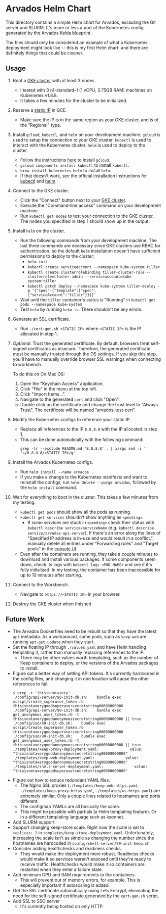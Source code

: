 # Arvados Helm Chart

This directory contains a simple Helm chart for Arvados, excluding the Git
server and SLURM. It's more or less a port of the Kubernetes config generated
by the Arvados Kelda blueprint.

The files should only be considered an example of what a Kubernetes deployment
might look like -- this is my first Helm chart, and there are definitely things
that could be cleaner.

## Usage

1. Boot a [GKE cluster](https://console.cloud.google.com/kubernetes/) with at least 3 nodes.
    - I tested with 3 n1-standard-1 (1 vCPU, 3.75GB RAM) machines on Kubernetes v1.8.8.
    - It takes a few minutes for the cluster to be initialized.

2. Reserve a [static IP](https://console.cloud.google.com/networking/addresses) in GCE.
    - Make sure the IP is in the same region as your GKE cluster, and is of the
      "Regional" type.

3. Install `gcloud`, `kubectl`, and `helm` on your development machine.
   `gcloud` is used to setup the connection to your GKE cluster. `kubectl` is
   used to interact with the Kubernetes cluster. `helm` is used to deploy to
   the cluster.
     - Follow the instructions [here](https://cloud.google.com/sdk/downloads) to install `gcloud`.
     - `gcloud components install kubectl` to install `kubectl`.
     - `brew install kubernetes-helm` to install `helm`.
     - If that doesn't work, see the official installation instructions for
       [kubectl](https://kubernetes.io/docs/tasks/tools/install-kubectl/#install-kubectl)
       and [helm](https://docs.helm.sh/using_helm/#installing-helm).

3. Connect to the GKE cluster.
    - Click the "Connect" button next to your [GKE cluster](https://console.cloud.google.com/kubernetes/).
    - Execute the "Command-line access" command on your development machine.
    - Run `kubectl get nodes` to test your connection to the GKE cluster. The
      nodes you specified in step 1 should show up in the output.

4. Install `helm` on the cluster.
    - Run the following commands from your development machine. The last three
      commands are necessary since GKE clusters use RBAC for authentication, so
      the default `helm` installation doesn't have sufficient permissions to
      deploy to the cluster:
        - `helm init`
        - `kubectl create serviceaccount --namespace kube-system tiller`
        - `kubectl create clusterrolebinding tiller-cluster-rule --clusterrole=cluster-admin --serviceaccount=kube-system:tiller`
        - `kubectl patch deploy --namespace kube-system tiller-deploy -p '{"spec":{"template":{"spec":{"serviceAccount":"tiller"}}}}'`
    - Wait until the `tiller` container's status is "Running" in `kubectl get pods --namespace kube-system`
    - Test `helm` by running `helm ls`. There shouldn't be any errors.

5. Generate an SSL certificate.
    - Run `./cert-gen.sh <STATIC IP>` where `<STATIC IP>` is the IP allocated in step 1.

6. *Optional*: Trust the generated certificate. By default, browsers treat
   self-signed certificates as insecure. Therefore, the generated certificate
   must be manually trusted through the OS settings.  If you skip this step,
   you'll have to manually override browser SSL warnings when connecting to
   workbench.

   To do this on On Mac OS:
   1. Open the "Keychain Access" application.
   2. Click "File" in the menu at the top left.
   3. Click "Import Items...".
   4. Navigate to the generated `cert` and click "Open".
   5. Double click on the certificate and change the trust level to "Always
      Trust". The certificate will be named "arvados-test-cert".

7. Modify the Kubernetes configs to reference your static IP.
    - Replace all references to the IP `8.8.8.8` with the IP allocated in step 1.
    - This can be done automatically with the following command:
        ```
        grep -lr --exclude README.md '8.8.8.8' . | xargs sed -i '' 's/8.8.8.8/<STATIC IP>/g'
        ```
8. Install the Arvados Kubernetes configs.
    - Run `helm install --name arvados .`
    - If you make a change to the Kubernetes manifests and want to reinstall
      the configs, run `helm delete --purge arvados`, followed by the `helm
      install` command.

9. Wait for everything to boot in the cluster. This takes a few minutes from my
   testing.
    - `kubectl get pods` should show all the pods as running.
    - `kubectl get services` shouldn't show anything as `<pending>`.
        - If some services are stuck in `<pending>` check their status with
          `kubectl describe service/serviceName` (e.g. `kubectl describe
          service/arvados-api-server`). If there's an error along the lines of
          "Specified IP address is in-use and would result in a conflict.",
          manually delete all entries under "Forwarding rules" and "Target
          pools" in the [console UI](https://console.cloud.google.com/net-services/loadbalancing/advanced/targetPools/list).
    - Even after the containers are running, they take a couple minutes to
      download and install various packages. If some components seem down,
      check its logs with `kubectl logs <POD NAME>` and see if it's fully
      initialized. In my testing, the container has been inaccessible for up to
      10 minutes after starting.

10. Connect to the Workbench.
    - Navigate to `https://<STATIC IP>` in your browser.

11. Destroy the GKE cluster when finished.

## Future Work

- The Arvados Dockerfiles need to be rebuilt so that they have the latest `apt`
  metadata. As a workaround, some pods, such as `keep-web` are running `apt-get
  update` when they start.
- Set the floating IP through `./values.yaml` and have Helm handling templating
  it, rather than manually replacing references to the IP.
    - There may be other values worth templating, such as the number of Keep
      containers to deploy, or the versions of the Arvados packages to install.
- Figure out a better way of setting API tokens. It's currently hardcoded in
  the config files, and changing it in one location will cause the other
  references to fail.
    ```
    $ grep -r 'thisisnotavery' .
    ./config/api-server/90-init-db.sh:    bundle exec script/create_superuser_token.rb thisisnotaverygoodsuperusersecretstring00000000000
    ./config/api-server/90-init-db.sh:    bundle exec get_anonymous_user_token.rb -t thisisnotaverygoodanonymoussecretstring00000000000 || true
    ./config/sso/90-init-db.sh:    bundle exec script/create_superuser_token.rb thisisnotaverygoodsuperusersecretstring00000000000
    ./config/sso/90-init-db.sh:    bundle exec get_anonymous_user_token.rb -t thisisnotaverygoodanonymoussecretstring00000000000 || true
    ./templates/keep-proxy-deployment.yaml:              value: "thisisnotaverygoodanonymoussecretstring00000000000"
    ./templates/keep-web-deployment.yaml:              value: "thisisnotaverygoodanonymoussecretstring00000000000"
    ./templates/shell-server-deployment.yaml:              value: "thisisnotaverygoodsuperusersecretstring00000000000"
    ```
- Figure out how to reduce redundant YAML files.
    - The Nginx SSL proxies (`./templates/keep-web-https.yaml`,
      `./templates/keep-proxy-https.yaml`, `./templates/ws-https.yaml`) are
      extremely similar. Only a couple lines related to hostnames and
      ports different.
    - The configmap YAMLs are all basically the same.
    - This might be possible with partials (a Helm templating feature). Or in a
      different templating language such as ksonnet.
- Add SLURM support
- Support changing keep-store scale. Right now the scale is set to `replicas:
  2` in `templates/keep-store-deployment.yaml`. Unfortunately, increasing the scale
  isn't as simple as changing the number since the hostnames are hardcoded in
  `config/shell-server/99-init-keep.sh`.
- Consider adding healthchecks and readiness checks.
    - They would make the deployment more robust. Readiness checks would make
      it so services weren't exposed until they're ready to receive traffic.
      Healthchecks would make it so containers are restarted when they enter a
      failure state.
- Add minimum CPU and RAM requirements to the containers.
    - This will prevent out of memory errors, for example. This is especially
      important if autoscaling is added.
- Get the SSL certificate automatically using Lets Encrypt, eliminating the
  need for the self-signed certificate generated by the `cert-gen.sh` script.
- Add SSL to SSO server
    - It's currently being hosted on only HTTP.
